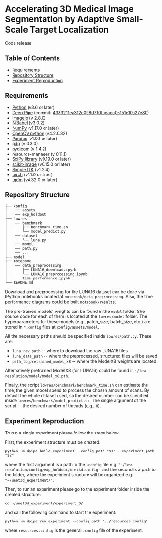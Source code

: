 # Accelerating 3D Medical Image Segmentation by Adaptive Small-Scale Target Localization
Code release

## Table of Contents
* [Requirements](#requirements)
* [Repository Structure](#repository-structure)
* [Experiment Reproduction](#experiment-reproduction)


## Requirements
- [Python](https://www.python.org) (v3.6 or later)
- [Deep Pipe](https://github.com/neuro-ml/deep_pipe) (commit: [4383211ea312c098d710fbeacc05151e10a27e80](https://github.com/neuro-ml/deep_pipe/tree/4383211ea312c098d710fbeacc05151e10a27e80))
- [imageio](https://pypi.org/project/imageio/) (v 2.8.0)
- [NiBabel](https://pypi.org/project/nibabel/) (v3.0.2)
- [NumPy](http://numpy.org/) (v1.17.0 or later)
- [OpenCV python](https://pypi.org/project/opencv-python/) (v4.2.0.32)
- [Pandas](https://pandas.pydata.org/) (v1.0.1 or later)
- [pdp](https://pypi.org/project/pdp/) (v 0.3.0)
- [pydicom](https://pypi.org/project/pydicom/) (v 1.4.2)
- [resource-manager](https://pypi.org/project/resource-manager/) (v 0.11.1)
- [SciPy library](https://www.scipy.org/scipylib/index.html) (v0.19.0 or later)
- [scikit-image](https://scikit-image.org) (v0.15.0 or later)
- [Simple ITK](http://www.simpleitk.org/) (v1.2.4)
- [torch](https://pypi.org/project/torch/) (v1.1.0 or later)
- [tqdm](https://tqdm.github.io) (v4.32.0 or later)

## Repository Structure
```
├── config
│   ├── assets
│   └── exp_holdout
├── lowres
│   ├── benchmark
│   │   ├── benchmark_time.sh
│   │   └── model_predict.py
│   ├── dataset
│   │   └── luna.py
│   ├── model
│   ├── path.py
│   └── ...
├── model
├── notebook
│   ├── data_preprocessing
│   │   ├── LUNA16_download.ipynb
│   │   └── LUNA16_preprocessing.ipynb
│   └── time_performance.ipynb
└── README.md
```
Download and preprocessing for the LUNA16 dataset can be done via IPython notebooks located at `notebook/data_preprocessing`. Also, the time performance diagrams could be built `notebook/results`.

The pre-trained models' weights can be found in the `model` folder. She source code for each of them is located at the `lowres/model` folder. The hyperparameters for these models (e.g., patch_size, batch_size, etc.) are stored in `*.config` files at `config/assets/model`.

All the necessary paths should be specified inside `lowres/path.py`. These are:
- `luna_raw_path` -- where to download the raw LUNA16 files
- `luna_data_path` -- where the preprocessed, structured files will be saved
- `path_to_pretrained_model_x8` -- where the ModelX8 weights are located

Alternatively pretrained ModelX8 (for LUNA16) could be found in 
`~/low-resolution/model/model_x8.pth`.

Finally, the script `lowres/benchmark/benchmark_time.sh` can estimate the time, the given model spend to process the 
chosen amount of scans. By default the whole dataset used, so the desired number can be specified inside `lowres/benchmark/model_predict.sh`. The single argument of the script -- the desired number of threads (e.g., `8`).

## Experiment Reproduction
To run a single experiment please follow the steps below:

First, the experiment structure must be created:
```
python -m dpipe build_experiment --config_path "$1" --experiment_path "$2"
```

where the first argument is a path to the `.config` file e.g. 
`"~/low-resolution/config/exp_holdout/unet3d.config"`
and the second is a path to the folder, where the experiment structure will be organized e.g.
`"~/unet3d_experiment/"`.

Then, to run an experiment please go to the experiment folder inside the created structure:
```
cd ~/unet3d_experiment/experiment_0/
```
and call the following command to start the experiment:
```
python -m dpipe run_experiment --config_path "../resources.config"
```
where `resources.config` is the general `.config` file of the experiment.



